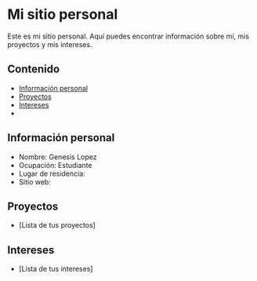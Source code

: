 # Mi sitio personal
Este es mi sitio personal. Aquí puedes encontrar información sobre mí, mis
proyectos y mis intereses.

## Contenido
* [Información personal](#información-personal)
* [Proyectos](#proyectos)
* [Intereses](#intereses)
* 
## Información personal
* Nombre: Genesis Lopez
* Ocupación: Estudiante
* Lugar de residencia: 
* Sitio web: 

## Proyectos
* [Lista de tus proyectos]

## Intereses
* [Lista de tus intereses]
